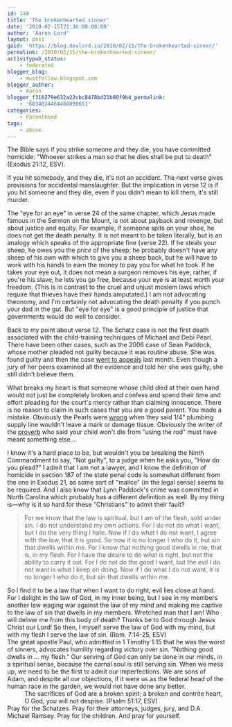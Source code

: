 ```yaml
---
id: 148
title: 'The brokenhearted sinner'
date: '2010-02-15T21:36:00-08:00'
author: 'Aaron Lord'
layout: post
guid: 'https://blog.devlord.io/2010/02/15/the-brokenhearted-sinner/'
permalink: /2010/02/15/the-brokenhearted-sinner/
activitypub_status:
    - federated
blogger_blog:
    - mustfollow.blogspot.com
blogger_author:
    - Aaron
blogger_f316279e632a22cbc8478bd21b80f9b4_permalink:
    - '6034024464468898651'
categories:
    - Parenthood
tags:
    - abuse
---
```


<div class="ennote">

The Bible says if you strike someone and they die, you have committed homicide: "Whoever strikes a man so that he dies shall be put to death" (Exodus 21:12, ESV).

If you hit somebody, and they die, it's not an accident. The next verse gives provisions for accidental manslaughter. But the implication in verse 12 is if you hit someone and they die, even if you didn't mean to kill them, it's still murder.

The "eye for an eye" in verse 24 of the same chapter, which Jesus made famous in the Sermon on the Mount, is not about payback and revenge, but about justice and equity. For example, if someone spits on your shoe, he does not get the death penalty. It is not meant to be taken literally, but is an analogy which speaks of the appropriate fine (verse 22). If he steals your sheep, he owes you the <em>price</em> of the sheep; he probably doesn't have any sheep of his own with which to give you a sheep back, but he will have to work with his hands to earn the money to pay you for what he took. If he takes your eye out, it does not mean a surgeon removes his eye; rather, if you're his slave, he lets you go free, because your eye is at least worth your freedom. (This is in contrast to the cruel and unjust moslem laws which require that thieves have their hands amputated.) I am not advocating theonomy, and I'm certainly not advocating the death penalty if you punch your dad in the gut. But "eye for eye" is a good principle of justice that governments would do well to consider.

Back to my point about verse 12. The Schatz case is not the first death associated with the child-training techniques of Michael and Debi Pearl. There have been other cases, such as the 2006 case of Sean Paddock, whose mother pleaded not guilty because it was routine abuse. She was found guilty and then the case <a href="http://www.wral.com/news/news_briefs/story/6802691/" target="_blank" rel="noopener">went to appeals</a> last month. Even though a jury of her peers examined all the evidence and told her she was guilty, she still didn't believe them.

What breaks my heart is that someone whose child died at their own hand would not just be completely broken and confess and spend their time and effort pleading for the court's mercy rather than claiming innocence. There is no reason to claim in such cases that you are a good parent. You made a mistake. Obviously the Pearls were <a href="http://www.salon.com/mwt/feature/2006/05/25/the_pearls/index.html" target="_blank" rel="noopener">wrong</a> when they said 1/4" plumbing supply line wouldn't leave a mark or damage tissue. Obviously the writer of the <a href="http://www.gnpcb.org/esv/search/?q=Proverbs+23%3A10-16" target="_blank" rel="noopener">proverb</a> who said your child won't die from "using the rod" must have meant something else...

I know it's a hard place to be, but wouldn't you be breaking the Ninth Commandment to say, "Not guilty", to a judge when he asks you, "How do you plead?" I admit that I am not a lawyer, and I know the definition of homicide in section 187 of the state penal code is somewhat different from the one in Exodus 21, as some sort of "malice" (in the legal sense) seems to be required. And I also know that Lynn Paddock's crime was committed in North Carolina which probably has a different definition as well. By my thing is—why is it so hard for these "Christians" to admit their fault?
<div>
<blockquote>For we know that the law is spiritual, but I am of the flesh, sold under sin. I do not understand my own actions. For I do not do what I want, but I do the very thing I hate. Now if I do what I do not want, I agree with the law, that it is good. So now it is no longer I who do it, but sin that dwells within me. For I know that nothing good dwells in me, that is, in my flesh. For I have the desire to do what is right, but not the ability to carry it out. For I do not do the good I want, but the evil I do not want is what I keep on doing. Now if I do what I do not want, it is no longer I who do it, but sin that dwells within me.</blockquote>
</div>
So I find it to be a law that when I want to do right, evil lies close at hand. For I delight in the law of God, in my inner being, but I see in my members another law waging war against the law of my mind and making me captive to the law of sin that dwells in my members. Wretched man that I am! Who will deliver me from this body of death? Thanks be to God through Jesus Christ our Lord! So then, I myself serve the law of God with my mind, but with my flesh I serve the law of sin. (Rom. 7:14-25, ESV)

</div>
The great apostle Paul, who admitted in 1 Timothy 1:15 that he was the worst of sinners, advocates humility regarding victory over sin. "Nothing good dwells in ... my flesh." Our serving of God can only be done in our minds, in a spiritual sense, because the carnal soul is still serving sin. When we mess up, we need to be the first to admit our imperfections. We are sons of Adam, and despite all our objections, if it were us as the federal head of the human race in the garden, we would not have done any better.
<div style="margin-left:40px;">The sacrifices of God are a broken spirit;
a broken and contrite heart, O God, you will not despise. (Psalm 51:17, ESV)</div>
Pray for the Schatzes. Pray for their attorneys, judges, jury, and D.A. Michael Ramsey. Pray for the children. And pray for yourself.